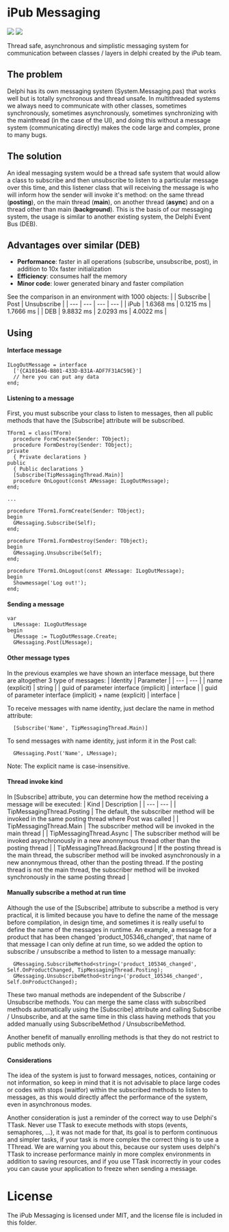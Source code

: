 # iPub Messaging
<a href="https://www.embarcadero.com/products/delphi" title=""><img src="https://img.shields.io/static/v1?label=Delphi%20Supported%20Versions&message=XE7%2B&color=blueviolet&style=for-the-badge"></a> <a href="http://docwiki.embarcadero.com/PlatformStatus/en/Main_Page" title=""><img src="https://img.shields.io/static/v1?label=Supported%20platforms&message=Full%20Cross-Platform&color=blue&style=for-the-badge"></a>

Thread safe, asynchronous and simplistic messaging system for communication between classes / layers in delphi created by the iPub team.

## The problem
  Delphi has its own messaging system (System.Messaging.pas) that works well but is totally synchronous and thread unsafe. In multithreaded systems we always need to communicate with other classes, sometimes synchronously, sometimes asynchronously, sometimes synchronizing with the mainthread (in the case of the UI), and doing this without a message system (communicating directly) makes the code large and complex, prone to many bugs.

## The solution
  An ideal messaging system would be a thread safe system that would allow a class to subscribe and then unsubscribe to listen to a particular message over this time, and this listener class that will receiving the message is who will inform how the sender will invoke it's method: on the same thread (**posting**), on the main thread (**main**), on another thread (**async**) and on a thread other than main (**background**). This is the basis of our messaging system, the usage is similar to another existing system, the Delphi Event Bus (DEB).

## Advantages over similar (DEB)
 - **Performance**: faster in all operations (subscribe, unsubscribe, post), in addition to 10x faster initialization
 - **Efficiency**: consumes half the memory
 - **Minor code**: lower generated binary and faster compilation
 
 See the comparison in an environment with 1000 objects:
|  | Subscribe | Post | Unsubscribe |
| --- | --- | --- | --- |
| iPub | 1.6368 ms | 0.1215 ms | 1.7666 ms |
| DEB | 9.8832 ms | 2.0293 ms | 4.0022 ms |

## Using
  #### Interface message
  
  ```delphi
  ILogOutMessage = interface
    ['{CA101646-B801-433D-B31A-ADF7F31AC59E}']
    // here you can put any data
  end;
  ```
    
  #### Listening to a message
  First, you must subscribe your class to listen to messages, then all public methods that have the [Subscribe] attribute will be subscribed.
  ```delphi
  TForm1 = class(TForm)
    procedure FormCreate(Sender: TObject);
    procedure FormDestroy(Sender: TObject);
  private
    { Private declarations }
  public
    { Public declarations }
    [Subscribe(TipMessagingThread.Main)]
    procedure OnLogout(const AMessage: ILogOutMessage);
  end;
  
  ...
  
  procedure TForm1.FormCreate(Sender: TObject);
  begin
    GMessaging.Subscribe(Self);
  end;

  procedure TForm1.FormDestroy(Sender: TObject);
  begin
    GMessaging.Unsubscribe(Self);
  end;

  procedure TForm1.OnLogout(const AMessage: ILogOutMessage);
  begin
    Showmessage('Log out!');
  end;
  ```
  
  #### Sending a message
  ```delphi  
  var
    LMessage: ILogOutMessage
  begin
    LMessage := TLogOutMessage.Create;
    GMessaging.Post(LMessage);
  ```
  
  #### Other message types
  In the previous examples we have shown an interface message, but there are altogether 3 type of messages:
  | Identity | Parameter |
  | --- | --- |
  | name (explicit) | string |
  | guid of parameter interface (implicit) | interface |
  | guid of parameter interface (implicit) + name (explicit) | interface |

  To receive messages with name identity, just declare the name in method attribute:
  ```delphi  
    [Subscribe('Name', TipMessagingThread.Main)]
  ```
  To send messages with name identity, just inform it in the Post call:
  ```delphi  
    GMessaging.Post('Name', LMessage);
  ```
  Note: The explicit name is case-insensitive.

  #### Thread invoke kind
  In [Subscribe] attribute, you can determine how the method receiving a message will be executed:
  | Kind | Description |
  | --- | --- |
  | TipMessagingThread.Posting | The default, the subscriber method will be invoked in the same posting thread where Post was called |
  | TipMessagingThread.Main | The subscriber method will be invoked in the main thread |
  | TipMessagingThread.Async | The subscriber method will be invoked asynchronously in a new anonnymous thread other than the posting thread |
  | TipMessagingThread.Background | If the posting thread is the main thread, the subscriber method will be invoked asynchronously in a new anonnymous thread, other than the posting thread. If the posting thread is not the main thread, the subscriber method will be invoked synchronously in the same posting thread |

  #### Manually subscribe a method at run time
  Although the use of the [Subscribe] attribute to subscribe a method is very practical, it is limited because you have to define the name of the message before compilation, in design time, and sometimes it is really useful to define the name of the messages in runtime. An example, a message for a product that has been changed 'product_105346_changed', that name of that message I can only define at run time, so we added the option to subscribe / unsubscribe a method to listen to a message manually:
  ```delphi
    GMessaging.SubscribeMethod<string>('product_105346_changed', Self.OnProductChanged, TipMessagingThread.Posting);
    GMessaging.UnsubscribeMethod<string>('product_105346_changed', Self.OnProductChanged);
  ```
  These two manual methods are independent of the Subscribe / Unsubscribe methods. You can merge the same class with subscribed methods automatically using the [Subscribe] attribute and calling Subscribe / Unsubscribe, and at the same time in this class having methods that you added manually using SubscribeMethod / UnsubscribeMethod.

  Another benefit of manually enrolling methods is that they do not restrict to public methods only.

  #### Considerations
  The idea of the system is just to forward messages, notices, containing or not information, so keep in mind that it is not advisable to place large codes or codes with stops (waitfor) within the subscribed methods to listen to messages, as this would directly affect the performance of the system, even in asynchronous modes.

  Another consideration is just a reminder of the correct way to use Delphi's TTask. Never use TTask to execute methods with stops (events, semaphores, ...), it was not made for that, its goal is to perform continuous and simpler tasks, if your task is more complex the correct thing is to use a TThread. We are warning you about this, because our system uses delphi's TTask to increase performance mainly in more complex environments in addition to saving resources, and if you use TTask incorrectly in your codes you can cause your application to freeze when sending a message.

# License
The iPub Messaging is licensed under MIT, and the license file is included in this folder.